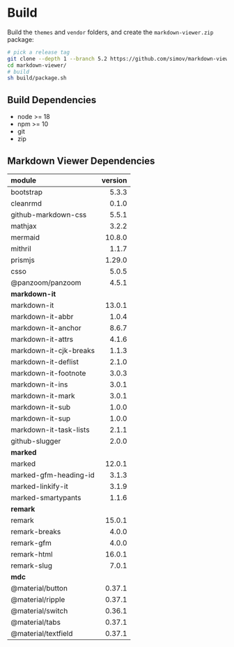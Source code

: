 
# Build

Build the `themes` and `vendor` folders, and create the `markdown-viewer.zip` package:

```bash
# pick a release tag
git clone --depth 1 --branch 5.2 https://github.com/simov/markdown-viewer.git
cd markdown-viewer/
# build
sh build/package.sh
```

## Build Dependencies

- node >= 18
- npm >= 10
- git
- zip

## Markdown Viewer Dependencies

| module | version
| :-     | -:
| bootstrap           | 5.3.3
| cleanrmd            | 0.1.0
| github-markdown-css | 5.5.1
| mathjax             | 3.2.2
| mermaid             | 10.8.0
| mithril             | 1.1.7
| prismjs             | 1.29.0
| csso                | 5.0.5
| @panzoom/panzoom    | 4.5.1
| **markdown-it**
| markdown-it            | 13.0.1
| markdown-it-abbr       | 1.0.4
| markdown-it-anchor     | 8.6.7
| markdown-it-attrs      | 4.1.6
| markdown-it-cjk-breaks | 1.1.3
| markdown-it-deflist    | 2.1.0
| markdown-it-footnote   | 3.0.3
| markdown-it-ins        | 3.0.1
| markdown-it-mark       | 3.0.1
| markdown-it-sub        | 1.0.0
| markdown-it-sup        | 1.0.0
| markdown-it-task-lists | 2.1.1
| github-slugger         | 2.0.0
| **marked**
| marked                | 12.0.1
| marked-gfm-heading-id | 3.1.3
| marked-linkify-it     | 3.1.9
| marked-smartypants    | 1.1.6
| **remark**
| remark        | 15.0.1
| remark-breaks | 4.0.0
| remark-gfm    | 4.0.0
| remark-html   | 16.0.1
| remark-slug   | 7.0.1
| **mdc**
| @material/button    | 0.37.1
| @material/ripple    | 0.37.1
| @material/switch    | 0.36.1
| @material/tabs      | 0.37.1
| @material/textfield | 0.37.1
